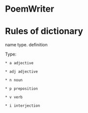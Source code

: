 # PoemWriter

# Rules of dictionary

name type. definition

Type:
   
    * a adjective
    
    * adj adjective
    
    * n noun
    
    * p preposition
    
    * v verb
    
    * i interjection
